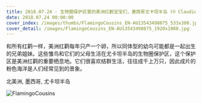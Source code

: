 ```yaml
---
title: 2018.07.24 - 生物圈保护区里的美洲红鹳宝宝们，墨西哥尤卡坦半岛 (© Claudio Contreras/Minden Pictures)
date: 2018.07.24 00:00:00
cover_index: /images/thumbs/FlamingoCousins_EN-AU13543498875_533x300.jpg
cover_detail: /images/FlamingoCousins_EN-AU13543498875_1920x1080.jpg
---
```


和所有红鹳一样，美洲红鹳每年只产一个卵，所以同体型的幼鸟可能都是一起出生的兄弟姐妹。这些雏鸟和它们的父母生活在尤卡坦半岛的生物圈保护区，这个保护区是美洲红鹳的重要栖息地。它们很喜欢结群生活，往往成千上万只，因此成片的粉色海洋是人们经常见到的景象。

北美洲, 墨西哥, 尤卡坦半岛

![FlamingoCousins](/images/FlamingoCousins_EN-AU13543498875_1920x1080.jpg)
